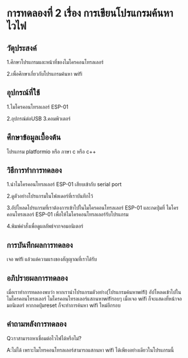 # การทดลองที่ 2 เรื่อง การเขียนโปรแกรมค้นหาไวไฟ

## วัตุประสงค์ 
1.ศึกษาโปรแกรมและหน้าที่ของไมโครคอนโทรลเลอร์ 

2.เพื่อศึกษาเกี่ยวกับโปรแกรมค้นหา wifi  

## อุปกรณ์ที่ใช้ 
1.ไมโครคอนโทรลเลอร์ ESP-01 

2.อุปกรณ์ต่อUSB 3.คอมพิวเตอร์ 

## ศึกษาข้อมูลเบื้องต้น 
โปรแกรม platformio หรือ ภาษา c หรือ c++ 

## วิธีการทำการทดลอง 
1.นำไมโครคอนโทรลเลอร์ ESP-01 เสียบเข้ากับ serial port
 
2.ดูตัวอย่างโปรแกรมในโฟลเดอร์ที่เราบันทึกไว้ 

3.อัปโหลดโปรแกรมที่เราต้องการเข้าไปในไมโครคอนโทรลเลอร์ ESP-01 และกดปุ่มที่ ไมโครคอนโทรลเลอร์ ESP-01 เพื่อให้ไมโครคอนโทรลเลอร์รับโปรแกรม 

4.พิมพ์คำสั่งเพื่อดูผลลัพธ์จากจอมอนิเตอร์

## การบันทึกผลการทดลอง 
เจอ wifi แล้วแต่ความแรงของสัญญาณที่เราได้รับ

## อภิปรายผลการทดลอง 
เมื่อเราทำการทดลองพบว่า หากเรานำโปรแกรมตัวอย่าง(โปรแกรมค้นหาwifi) อัปโหลดเข้าไปในไมโครคอนโทรลเลอร์ ไมโครคอนโทรลเลอร์แสกนหาwifiรอบๆ เมื่อเจอ wifi ก็จะแสดงที่หน้าจอมอนิเตอร์ หากกดปุ่มreset ก็จะทำการค้นหา wifi ใหม่อีกรอบ

## คำถามหลังการทดลอง 
Q:เราสามารถหาเชื่อมต่อไวไฟได้หรือไม่?

A:ไม่ได้ เพราะไมโทรคอนโทรลเลอร์สามารถแสกนหา wifi ได้เพียงอย่างเดียวในโปรแกรมนี้
